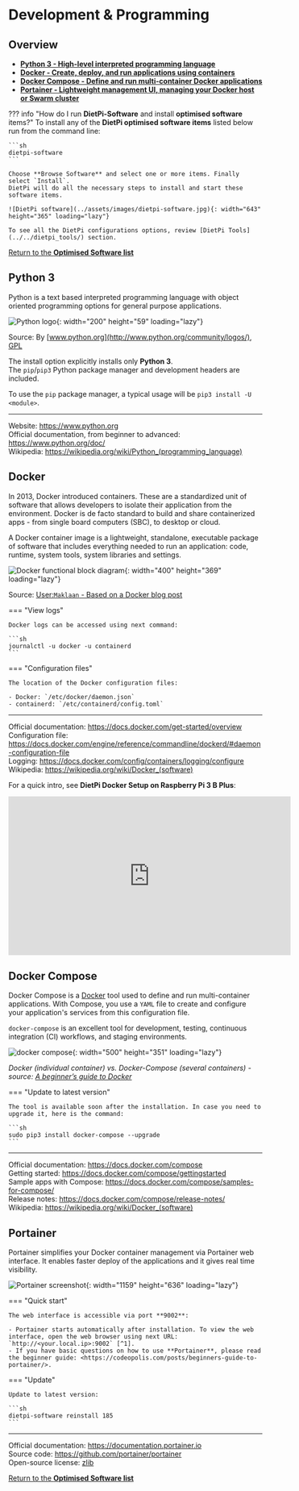 # Development & Programming

## Overview

- [**Python 3 - High-level interpreted programming language**](#python-3)
- [**Docker -  Create, deploy, and run applications using containers**](#docker)
- [**Docker Compose - Define and run multi-container Docker applications**](#docker-compose)
- [**Portainer - Lightweight management UI, managing your Docker host or Swarm cluster**](#portainer)

??? info "How do I run **DietPi-Software** and install **optimised software** items?"
    To install any of the **DietPi optimised software items** listed below run from the command line:

    ```sh
    dietpi-software
    ```

    Choose **Browse Software** and select one or more items. Finally select `Install`.  
    DietPi will do all the necessary steps to install and start these software items.

    ![DietPi software](../assets/images/dietpi-software.jpg){: width="643" height="365" loading="lazy"}

    To see all the DietPi configurations options, review [DietPi Tools](../../dietpi_tools/) section.

[Return to the **Optimised Software list**](../../software/)

## Python 3

Python is a text based interpreted programming language with object oriented programming options for general purpose applications.  

![Python logo](../assets/images/dietpi-software-programming-pythonlogo.png){: width="200" height="59" loading="lazy"}

Source: By [www.python.org](http://www.python.org/community/logos/), [GPL](https://commons.wikimedia.org/w/index.php?curid=34991637)

The install option explicitly installs only **Python 3**.  
The `pip`/`pip3` Python package manager and development headers are included.

To use the `pip` package manager, a typical usage will be `pip3 install -U <module>`.

***

Website: <https://www.python.org>  
Official documentation, from beginner to advanced: <https://www.python.org/doc/>  
Wikipedia: <https://wikipedia.org/wiki/Python_(programming_language)>

## Docker

In 2013, Docker introduced containers. These are a standardized unit of software that allows developers to isolate their application from the environment. Docker is de facto standard to build and share containerized apps - from single board computers (SBC), to desktop or cloud.

A Docker container image is a lightweight, standalone, executable package of software that includes everything needed to run an application: code, runtime, system tools, system libraries and settings.

<!-- ![Docker logo](../assets/images/dietpi-software-programming-docker1.svg){: width="200" height="???" loading="lazy"}  -->
![Docker functional block diagram](../assets/images/dietpi-software-programming-docker2.svg){: width="400" height="369" loading="lazy"}

Source: [User:`Maklaan` - Based on a Docker blog post](https://commons.wikimedia.org/w/index.php?curid=37965701)

=== "View logs"

    Docker logs can be accessed using next command:

    ```sh
    journalctl -u docker -u containerd
    ```

=== "Configuration files"

    The location of the Docker configuration files:

    - Docker: `/etc/docker/daemon.json`
    - containerd: `/etc/containerd/config.toml`

***

Official documentation: <https://docs.docker.com/get-started/overview>  
Configuration file: <https://docs.docker.com/engine/reference/commandline/dockerd/#daemon-configuration-file>  
Logging: <https://docs.docker.com/config/containers/logging/configure>  
Wikipedia: <https://wikipedia.org/wiki/Docker_(software)>

For a quick intro, see **DietPi Docker Setup on Raspberry Pi 3 B Plus**:

<iframe src="https://www.youtube-nocookie.com/embed/y_VfLOGm5nA?rel=0" frameborder="0" allow="fullscreen" width="560" height="315" loading="lazy"></iframe>

## Docker Compose

Docker Compose is a [Docker](#docker) tool used to define and run multi-container applications. With Compose, you use a `YAML` file to create and configure your application's services from this configuration file.

`docker-compose` is an excellent tool for development, testing, continuous integration (CI) workflows, and staging environments.

<!-- ![Docker Compose logo](https://raw.githubusercontent.com/docker/compose/master/logo.png) -->
![docker compose](../assets/images/dietpi-docker-compose.png){: width="500" height="351" loading="lazy"}

_Docker (individual container) vs. Docker-Compose (several containers) - source: [A beginner’s guide to Docker](https://www.freecodecamp.org/news/a-beginners-guide-to-docker-how-to-create-a-client-server-side-with-docker-compose-12c8cf0ae0aa/)_

=== "Update to latest version"

    The tool is available soon after the installation. In case you need to upgrade it, here is the command:

    ```sh
    sudo pip3 install docker-compose --upgrade
    ```

***

Official documentation: <https://docs.docker.com/compose>  
Getting started: <https://docs.docker.com/compose/gettingstarted>  
Sample apps with Compose: <https://docs.docker.com/compose/samples-for-compose/>  
Release notes: <https://docs.docker.com/compose/release-notes/>  
Wikipedia: <https://wikipedia.org/wiki/Docker_(software)>

## Portainer

Portainer simplifies your Docker container management via Portainer web interface. It enables faster deploy of the applications and it gives real time visibility.

![Portainer screenshot](../assets/images/dietpi-software-portainer.jpg){: width="1159" height="636" loading="lazy"}

=== "Quick start"

    The web interface is accessible via port **9002**:

    - Portainer starts automatically after installation. To view the web interface, open the web browser using next URL: `http://<your.local.ip>:9002` [^1].
    - If you have basic questions on how to use **Portainer**, please read the beginner guide: <https://codeopolis.com/posts/beginners-guide-to-portainer/>.

=== "Update"

    Update to latest version:

    ```sh
    dietpi-software reinstall 185
    ```

***

Official documentation: <https://documentation.portainer.io>  
Source code: <https://github.com/portainer/portainer>  
Open-source license: [zlib](https://github.com/portainer/portainer/blob/develop/LICENSE)

[Return to the **Optimised Software list**](../../software/)

[^1]:
    [Logitech Media Server](../media/#logitech-media-server) already listened to port `9000`, and this is why **Portainer** has been configured to start using port `9002`. For more details on the implementation Portainer in DietPi see the GitHub task: <https://github.com/MichaIng/DietPi/pull/3933>
